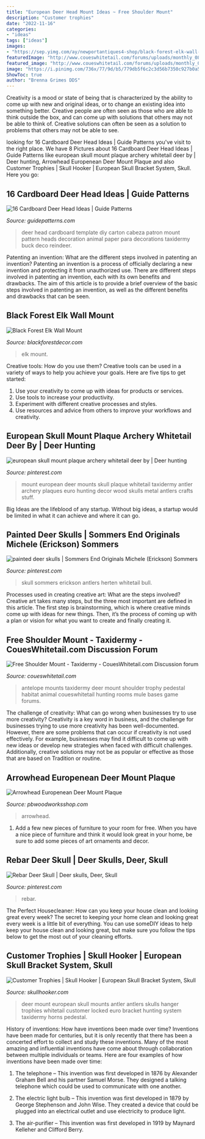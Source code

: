 ```yaml
---
title: "European Deer Head Mount Ideas ~ Free Shoulder Mount"
description: "Customer trophies"
date: "2022-11-16"
categories:
- "ideas"
tags: ["ideas"]
images:
- "https://sep.yimg.com/ay/newportantiques4-shop/black-forest-elk-wall-mount-4.gif"
featuredImage: "http://www.coueswhitetail.com/forums/uploads/monthly_08_2013/post-4580-0-26761100-1377217346.jpg"
featured_image: "http://www.coueswhitetail.com/forums/uploads/monthly_08_2013/post-4580-0-26761100-1377217346.jpg"
image: "https://i.pinimg.com/736x/77/9d/b5/779db5f6c2c3d56b7350c927b0a59c81.jpg"
ShowToc: true
author: "Brenna Grimes DDS"
---
```



Creativity is a mood or state of being that is characterized by the ability to come up with new and original ideas, or to change an existing idea into something better. Creative people are often seen as those who are able to think outside the box, and can come up with solutions that others may not be able to think of. Creative solutions can often be seen as a solution to problems that others may not be able to see.

	

		
looking for 16 Cardboard Deer Head Ideas | Guide Patterns you've visit to the right place. We have 8 Pictures about 16 Cardboard Deer Head Ideas | Guide Patterns like european skull mount plaque archery whitetail deer by | Deer hunting, Arrowhead Europenean Deer Mount Plaque and also Customer Trophies | Skull Hooker | European Skull Bracket System, Skull. Here you go:
		
    
## 16 Cardboard Deer Head Ideas | Guide Patterns

<img loading=lazy src="http://www.guidepatterns.com/wp-content/uploads/2015/09/Deer-Head-Cardboard.jpg" onerror="this.onerror=null;this.src='https://tse4.mm.bing.net/th?id=OIP.JpVCZpThHAef5rZ5PwMjgwHaLH&amp;pid=15.1';" alt="16 Cardboard Deer Head Ideas | Guide Patterns">

_Source: guidepatterns.com_

>deer head cardboard template diy carton cabeza patron mount pattern heads decoration animal paper para decorations taxidermy buck deco reindeer. 

	

Patenting an invention: What are the different steps involved in patenting an invention?
Patenting an invention is a process of officially declaring a new invention and protecting it from unauthorized use. There are different steps involved in patenting an invention, each with its own benefits and drawbacks. The aim of this article is to provide a brief overview of the basic steps involved in patenting an invention, as well as the different benefits and drawbacks that can be seen.

    
## Black Forest Elk Wall Mount

<img loading=lazy src="https://sep.yimg.com/ay/newportantiques4-shop/black-forest-elk-wall-mount-4.gif" onerror="this.onerror=null;this.src='https://tse1.mm.bing.net/th?id=OIP.Ts8HbNi-dbRGzyeKadIF4QHaHa&amp;pid=15.1';" alt="Black Forest Elk Wall Mount">

_Source: blackforestdecor.com_

>elk mount. 

	

Creative tools: How do you use them?
Creative tools can be used in a variety of ways to help you achieve your goals. Here are five tips to get started: 
1. Use your creativity to come up with ideas for products or services.
2. Use tools to increase your productivity.
3. Experiment with different creative processes and styles.
4. Use resources and advice from others to improve your workflows and creativity.

    
## European Skull Mount Plaque Archery Whitetail Deer By | Deer Hunting

<img loading=lazy src="https://i.pinimg.com/originals/6e/ff/cc/6effccbcebea70701022e8d56d382b2d.jpg" onerror="this.onerror=null;this.src='https://tse4.mm.bing.net/th?id=OIP.1lwaLec7GXQS9Ife9zO27gHaJ2&amp;pid=15.1';" alt="european skull mount plaque archery whitetail deer by | Deer hunting">

_Source: pinterest.com_

>mount european deer mounts skull plaque whitetail taxidermy antler archery plaques euro hunting decor wood skulls metal antlers crafts stuff. 

	

Big Ideas are the lifeblood of any startup. Without big ideas, a startup would be limited in what it can achieve and where it can go.

    
## Painted Deer Skulls | Sommers End Originals Michele (Erickson) Sommers

<img loading=lazy src="https://i.pinimg.com/originals/f3/de/57/f3de5734f77c9a2a1d0087113aeffec5.jpg" onerror="this.onerror=null;this.src='https://tse4.mm.bing.net/th?id=OIP.rtSBxUC-BpOZLc5M0YFF-QAAAA&amp;pid=15.1';" alt="painted deer skulls | Sommers End Originals Michele (Erickson) Sommers">

_Source: pinterest.com_

>skull sommers erickson antlers herten whitetail bull. 

	

Processes used in creating creative art: What are the steps involved?
Creative art takes many steps, but the three most important are defined in this article. The first step is brainstorming, which is where creative minds come up with ideas for new things. Then, it’s the process of coming up with a plan or vision for what you want to create and finally creating it.

    
## Free Shoulder Mount - Taxidermy - CouesWhitetail.com Discussion Forum

<img loading=lazy src="http://www.coueswhitetail.com/forums/uploads/monthly_08_2013/post-4580-0-26761100-1377217346.jpg" onerror="this.onerror=null;this.src='https://tse1.mm.bing.net/th?id=OIP.sN_ZPaeS65yOHUmCzsJhSAHaLk&amp;pid=15.1';" alt="Free Shoulder Mount - Taxidermy - CouesWhitetail.com Discussion forum">

_Source: coueswhitetail.com_

>antelope mounts taxidermy deer mount shoulder trophy pedestal habitat animal coueswhitetail hunting rooms mule bases game forums. 

	

The challenge of creativity: What can go wrong when businesses try to use more creativity?
Creativity is a key word in business, and the challenge for businesses trying to use more creativity has been well-documented. However, there are some problems that can occur if creativity is not used effectively. For example, businesses may find it difficult to come up with new ideas or develop new strategies when faced with difficult challenges. Additionally, creative solutions may not be as popular or effective as those that are based on Tradition or routine.

    
## Arrowhead Europenean Deer Mount Plaque

<img loading=lazy src="https://i.etsystatic.com/18096684/r/il/6a8465/1604166816/il_fullxfull.1604166816_60sp.jpg" onerror="this.onerror=null;this.src='https://tse2.mm.bing.net/th?id=OIP.9KWv7XutOnbStiYX3JIRzAHaJ4&amp;pid=15.1';" alt="Arrowhead Europenean Deer Mount Plaque">

_Source: pbwoodworksshop.com_

>arrowhead. 

	

1. Add a few new pieces of furniture to your room for free. When you have a nice piece of furniture and think it would look great in your home, be sure to add some pieces of art ornaments and decor.

    
## Rebar Deer Skull | Deer Skulls, Deer, Skull

<img loading=lazy src="https://i.pinimg.com/736x/77/9d/b5/779db5f6c2c3d56b7350c927b0a59c81.jpg" onerror="this.onerror=null;this.src='https://tse3.mm.bing.net/th?id=OIP.YqlyTaKIoOszj4O_-zSDswHaJ3&amp;pid=15.1';" alt="Rebar Deer Skull | Deer skulls, Deer, Skull">

_Source: pinterest.com_

>rebar. 

	

The Perfect Housecleaner: How can you keep your house clean and looking great every week?
The secret to keeping your home clean and looking great every week is a little bit of everything. You can use someDIY ideas to help keep your house clean and looking great, but make sure you follow the tips below to get the most out of your cleaning efforts.

    
## Customer Trophies | Skull Hooker | European Skull Bracket System, Skull

<img loading=lazy src="http://www.skullhooker.com/wp-content/gallery/customer-trophies/locked-up.jpeg" onerror="this.onerror=null;this.src='https://tse3.mm.bing.net/th?id=OIP.frtkZv4eEVrUgg4NmUKvyQAAAA&amp;pid=15.1';" alt="Customer Trophies | Skull Hooker | European Skull Bracket System, Skull">

_Source: skullhooker.com_

>deer mount european skull mounts antler antlers skulls hanger trophies whitetail customer locked euro bracket hunting system taxidermy horns pedestal. 

	

History of inventions: How have inventions been made over time?
Inventions have been made for centuries, but it is only recently that there has been a concerted effort to collect and study these inventions. Many of the most amazing and influential inventions have come about through collaboration between multiple individuals or teams. Here are four examples of how inventions have been made over time:

1) The telephone – This invention was first developed in 1876 by Alexander Graham Bell and his partner Samuel Morse. They designed a talking telephone which could be used to communicate with one another.

2) The electric light bulb – This invention was first developed in 1879 by George Stephenson and John Wise. They created a device that could be plugged into an electrical outlet and use electricity to produce light.

3) The air-purifier – This invention was first developed in 1919 by Maynard Kelleher and Clifford Berry.

